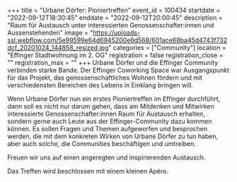 +++
title = "Urbane Dörfer: Pioniertreffen"
event_id = 100434
startdate = "2022-09-12T18:30:45"
enddate = "2022-09-12T20:00:45"
description = "Raum für Austausch unter interessierten Genossenschafter:innen und Aussenstehenden"
image = "https://uploads-ssl.webflow.com/5e99599e64d6945200e6d568/601ace68ba45d4743f732dcf_20201024_144858_resized.jpg"
categories = ["Community"]
location = "Effinger Stadtwohnung im 2. OG"
registration = false
registration_close = ""
registration_max = ""
+++
Urbane Dörfer und die Effinger Community verbinden starke Bande. Der Effinger Coworking Space war Ausgangspunkt für das Projekt, das genossenschaftliches Wohnen fördern und mit verschiedensten Bereichen des Lebens in Einklang bringen will.

Wenn Urbane Dörfer nun ein erstes Pioniertreffen im Effinger durchführt, dann soll es nicht nur darum gehen, dass am Mitdenken und Mitwirken interessierte Genossenschafter:innen Raum für Austausch erhalten, sondern gerne auch Leute aus der Effinger-Community dazu kommen können. Es sollen Fragen und Themen aufgeworfen und besprochen werden, die mit dem konkreten Wirken von Urbane Dörfer zu tun haben, aber auch solche, die Communities beschäftigen und umtreiben.

Freuen wir uns auf einen angeregten und inspirierenden Austausch.

Das Treffen wird beschlossen mit einem kleinen Apéro.